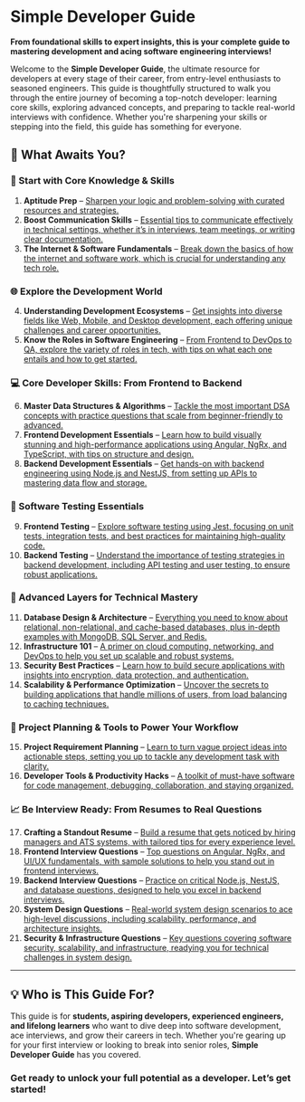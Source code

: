 # Simple Developer Guide

**From foundational skills to expert insights, this is your complete guide to mastering development
and acing software engineering interviews!**

Welcome to the **Simple Developer Guide**, the ultimate resource for developers at every stage of
their career, from entry-level enthusiasts to seasoned engineers. This guide is thoughtfully
structured to walk you through the entire journey of becoming a top-notch developer: learning core
skills, exploring advanced concepts, and preparing to tackle real-world interviews with confidence.
Whether you're sharpening your skills or stepping into the field, this guide has something for
everyone.

## 🌟 What Awaits You?

### 🚀 Start with Core Knowledge & Skills

1. **Aptitude Prep** –
   [Sharpen your logic and problem-solving with curated resources and strategies.](docs/aptitude/README.md)
2. **Boost Communication Skills** –
   [Essential tips to communicate effectively in technical settings, whether it’s in interviews, team meetings, or writing clear documentation.](docs/communication/README.md)
3. **The Internet & Software Fundamentals** –
   [Break down the basics of how the internet and software work, which is crucial for understanding any tech role.](docs/internet-fundamentals/README.md)

### 🌐 Explore the Development World

4. **Understanding Development Ecosystems** –
   [Get insights into diverse fields like Web, Mobile, and Desktop development, each offering unique challenges and career opportunities.](docs/development-ecosystems/README.md)
5. **Know the Roles in Software Engineering** –
   [From Frontend to DevOps to QA, explore the variety of roles in tech, with tips on what each one entails and how to get started.](docs/software-engineering/README.md)

### 💻 Core Developer Skills: From Frontend to Backend

6. **Master Data Structures & Algorithms** –
   [Tackle the most important DSA concepts with practice questions that scale from beginner-friendly to advanced.](docs/dsa/README.md)
7. **Frontend Development Essentials** –
   [Learn how to build visually stunning and high-performance applications using Angular, NgRx, and TypeScript, with tips on structure and design.](docs/frontend-essentials/README.md)
8. **Backend Development Essentials** –
   [Get hands-on with backend engineering using Node.js and NestJS, from setting up APIs to mastering data flow and storage.](docs/backend-essentials/README.md)

### 🧪 Software Testing Essentials

9. **Frontend Testing** –
   [Explore software testing using Jest, focusing on unit tests, integration tests, and best practices for maintaining high-quality code.](docs/frontend-testing/README.md)
10. **Backend Testing** –
    [Understand the importance of testing strategies in backend development, including API testing and user testing, to ensure robust applications.](docs/backend-testing/README.md)

### 🧠 Advanced Layers for Technical Mastery

11. **Database Design & Architecture** –
    [Everything you need to know about relational, non-relational, and cache-based databases, plus in-depth examples with MongoDB, SQL Server, and Redis.](docs/database/README.md)
12. **Infrastructure 101** –
    [A primer on cloud computing, networking, and DevOps to help you set up scalable and robust systems.](docs/infrastructure/README.md)
13. **Security Best Practices** –
    [Learn how to build secure applications with insights into encryption, data protection, and authentication.](docs/security/README.md)
14. **Scalability & Performance Optimization** –
    [Uncover the secrets to building applications that handle millions of users, from load balancing to caching techniques.](docs/scalability-performance/README.md)

### 🎯 Project Planning & Tools to Power Your Workflow

15. **Project Requirement Planning** –
    [Learn to turn vague project ideas into actionable steps, setting you up to tackle any development task with clarity.](docs/project-planning/README.md)
16. **Developer Tools & Productivity Hacks** –
    [A toolkit of must-have software for code management, debugging, collaboration, and staying organized.](docs/developer-tools/README.md)

### 📈 Be Interview Ready: From Resumes to Real Questions

17. **Crafting a Standout Resume** –
    [Build a resume that gets noticed by hiring managers and ATS systems, with tailored tips for every experience level.](docs/resume/README.md)
18. **Frontend Interview Questions** –
    [Top questions on Angular, NgRx, and UI/UX fundamentals, with sample solutions to help you stand out in frontend interviews.](docs/frontend-interview/README.md)
19. **Backend Interview Questions** –
    [Practice on critical Node.js, NestJS, and database questions, designed to help you excel in backend interviews.](docs/backend-interview/README.md)
20. **System Design Questions** –
    [Real-world system design scenarios to ace high-level discussions, including scalability, performance, and architecture insights.](docs/system-design-interview/README.md)
21. **Security & Infrastructure Questions** –
    [Key questions covering software security, scalability, and infrastructure, readying you for technical challenges in system design.](docs/security-interview/README.md)

---

## 💡 Who is This Guide For?

This guide is for **students, aspiring developers, experienced engineers, and lifelong learners**
who want to dive deep into software development, ace interviews, and grow their careers in tech.
Whether you're gearing up for your first interview or looking to break into senior roles, **Simple
Developer Guide** has you covered.

### Get ready to unlock your full potential as a developer. Let’s get started!
